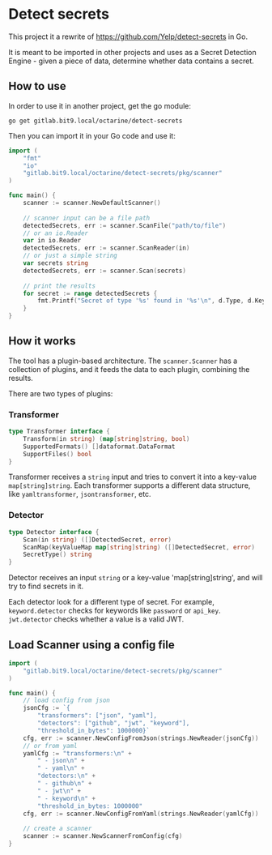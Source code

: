 # Detect secrets

This project it a rewrite of <https://github.com/Yelp/detect-secrets> in Go.

It is meant to be imported in other projects and uses as a Secret Detection Engine - given a piece of data, determine whether data contains a secret.

## How to use

In order to use it in another project, get the go module:

```shell
go get gitlab.bit9.local/octarine/detect-secrets
```

Then you can import it in your Go code and use it:

```go
import (
    "fmt"
    "io"
    "gitlab.bit9.local/octarine/detect-secrets/pkg/scanner"
)

func main() {
    scanner := scanner.NewDefaultScanner()
    
    // scanner input can be a file path 
    detectedSecrets, err := scanner.ScanFile("path/to/file")
    // or an io.Reader
    var in io.Reader
    detectedSecrets, err := scanner.ScanReader(in)
    // or just a simple string
    var secrets string
    detectedSecrets, err := scanner.Scan(secrets)
	
    // print the results
    for secret := range detectedSecrets {
        fmt.Printf("Secret of type '%s' found in '%s'\n", d.Type, d.Key)
    }  
}
```

## How it works

The tool has a plugin-based architecture. The `scanner.Scanner` has a collection of plugins, and it feeds the data to each plugin, combining the results.

There are two types of plugins:

### Transformer
```go
type Transformer interface {
    Transform(in string) (map[string]string, bool)
    SupportedFormats() []dataformat.DataFormat
    SupportFiles() bool
}
```
Transformer receives a `string` input and tries to convert it into a key-value `map[string]string`. Each transformer supports a different data structure, like `yamltransformer`, `jsontransformer`, etc. 

### Detector
```go
type Detector interface {
    Scan(in string) ([]DetectedSecret, error)
    ScanMap(keyValueMap map[string]string) ([]DetectedSecret, error)
    SecretType() string
}
```
Detector receives an input `string` or a key-value 'map[string]string', and will try to find secrets in it.

Each detector look for a different type of secret.
For example, `keyword.detector` checks for keywords like `password` or `api_key`.
`jwt.detector` checks whether a value is a valid JWT.

## Load Scanner using a config file
```go
import (
    "gitlab.bit9.local/octarine/detect-secrets/pkg/scanner"
)

func main() {
    // load config from json
    jsonCfg := `{
        "transformers": ["json", "yaml"], 
        "detectors": ["github", "jwt", "keyword"], 
        "threshold_in_bytes": 1000000}`
    cfg, err := scanner.NewConfigFromJson(strings.NewReader(jsonCfg))
    // or from yaml
    yamlCfg := "transformers:\n" +
        " - json\n" +
        " - yaml\n" +
        "detectors:\n" +
        " - github\n" +
        " - jwt\n" + 
        " - keyword\n" + 
        "threshold_in_bytes: 1000000"
    cfg, err := scanner.NewConfigFromYaml(strings.NewReader(yamlCfg))
	
	// create a scanner
    scanner := scanner.NewScannerFromConfig(cfg)
}
```
